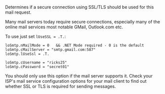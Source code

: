 ﻿Determines if a secure connection using SSL/TLS should be used for this mail request.Many mail servers today require secure connections, especially many of the online mail services most notable GMail, Outlook.com etc.To use just set `lUseSSL = .T.`:```foxproloSmtp.nMailMode = 0   && .NET Mode required - 0 is the defaultloSmtp.cMailServer = "smtp.gmail.com:587"loSmtp.lUseSsl = .T.loSmtp.cUsername = "ricks25"loSmtp.cPassword = "secret01"```You should only use this option if the mail server supports it. Check your ISP's mail service configuration options for your mail client to find out whether SSL or TLS is required for sending messages.